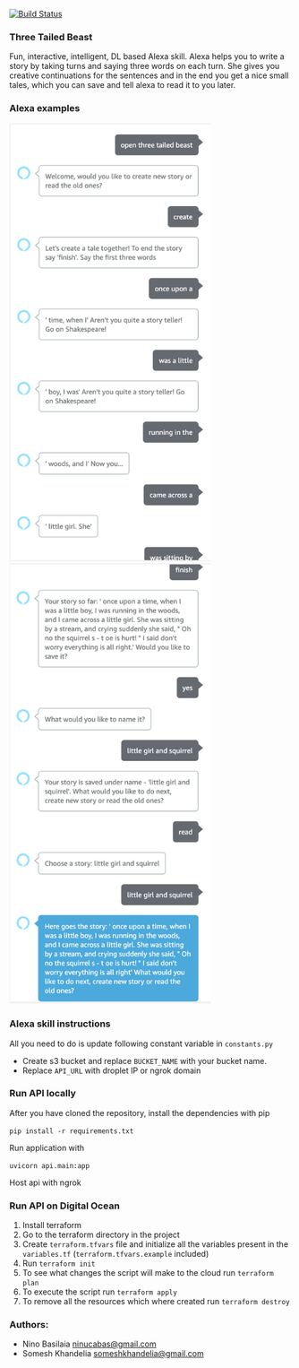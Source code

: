 [![Build Status](https://travis-ci.com/bassilevs/story-time.svg?token=bDqHruNgVxKBTS5Au7qq&branch=master)](https://travis-ci.com/bassilevs/story-time)

### Three Tailed Beast
Fun, interactive, intelligent, DL based Alexa skill. Alexa helps you to write a story by taking turns and saying three words on each turn. She gives you creative continuations for the sentences and in the end you get a nice small tales, which you can save and tell alexa to read it to you later.

### Alexa examples
<p float="left">
  <img width="360" height="auto" src="resources/alexa_example1.png">
  <img width="360" height="auto" src="resources/alexa_example2.png">
</p>


### Alexa skill instructions
All you need to do is update following constant variable in `constants.py`
* Create s3 bucket and replace `BUCKET_NAME` with your bucket name.
* Replace `API_URL` with droplet IP or ngrok domain

### Run API locally
After you have cloned the repository, install the dependencies with pip

`pip install -r requirements.txt`

Run application with

`uvicorn api.main:app`

Host api with ngrok

### Run API on Digital Ocean
1. Install terraform 
2. Go to the terraform directory in the project
3. Create `terraform.tfvars` file and initialize all the variables present in the `variables.tf` (`terraform.tfvars.example` included)
4. Run `terraform init` 
5. To see what changes the script will make to the cloud run `terraform plan`
6. To execute the script run `terraform apply`
7. To remove all the resources which where created run `terraform destroy`

### Authors:
* Nino Basilaia ninucabas@gmail.com
* Somesh Khandelia  someshkhandelia@gmail.com
